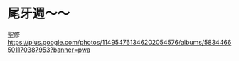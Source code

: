 


#  尾牙週～～


聖修
<https://plus.google.com/photos/114954761346202054576/albums/5834466501170387953?banner=pwa>  